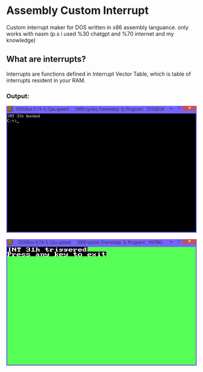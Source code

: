 # Assembly Custom Interrupt
Custom interrupt maker for DOS written in x86 assembly languance. only works with nasm
(p.s i used %30 chatgpt and %70 internet and my knowledge)

## What are interrupts?
Interrupts are functions defined in Interrupt Vector Table, which is table of interrupts resident in your RAM.

### Output:
![image info](Capture.PNG)


![image info](Capture2.PNG)
